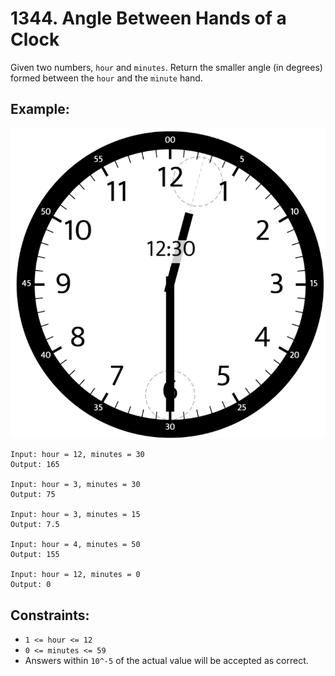 # 1344. Angle Between Hands of a Clock

Given two numbers, `hour` and `minutes`. Return the smaller angle (in degrees) formed between the `hour` and the `minute` hand.

## Example:
![](/picture/1344_e1.png)
```
Input: hour = 12, minutes = 30
Output: 165

Input: hour = 3, minutes = 30
Output: 75

Input: hour = 3, minutes = 15
Output: 7.5

Input: hour = 4, minutes = 50
Output: 155

Input: hour = 12, minutes = 0
Output: 0
```

## Constraints:

* `1 <= hour <= 12`
* `0 <= minutes <= 59`
* Answers within `10^-5` of the actual value will be accepted as correct.
